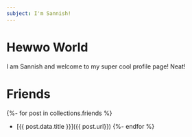 ```yaml
---
subject: I'm Sannish!
---
```


# Hewwo World

I am Sannish and welcome to my super cool profile page!  Neat!

# Friends

{%- for post in collections.friends %}
- [{{ post.data.title }}]({{ post.url}})
{%- endfor %}